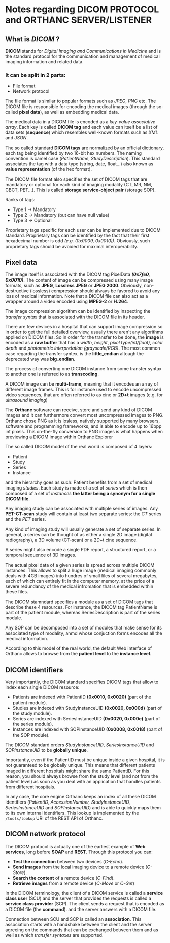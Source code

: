# Notes regarding **DICOM PROTOCOL** and **ORTHANC SERVER/LISTENER**

## What is *DICOM* ?
 
**DICOM** stands for *Digital Imaging and Communications in Medicine* and is the standard protocol for the communication and management of medical imaging information and related data. 

### It can be split in 2 parts:
-  File format
-  Network protocol

The file format is similar to popular formats such as *JPEG*, *PNG* etc. The DICOM file is responsible for encoding the medical images (through the so-called **pixel data**), as well as embedding medical data. 

The medical data in a DICOM file is encoded as a *key-value associative array*. Each key is called **DICOM tag** and each value can itself be a list of data sets (**sequence**) which resembles well-known formats such as *XML* and *JSON*.

The so called standard **DICOM tags** are normalized by an official dictionary, each tag being identified by two 16-bit hex numbers. The naming convention is camel case (*PatientName*, *StudyDescription*). This standard associates the tag with a data type (string, date, float...) also known as **value representation** (of the hex format).

The DICOM file format also specifies the set of DICOM tags that are mandatory or optional for each kind of imaging modality (CT, MR, NM, CBCT, PET...). This is called **storage service-object pair** (storage SOP).

Ranks of tags:
- Type 1 -> Mandatory
- Type 2 -> Mandatory (but can have null value)
- Type 3 -> Optional

Proprietary tags specific for each user can be implemented due to DICOM standard. Proprietary tags can be identified by the fact that their first hexadecimal number is odd *(e.g. (0x0009, 0x0010))*. Obviously, such proprietary tags should be avoided for maximal interoperability.

## Pixel data

The image itself is associated with the DICOM tag PixelData **_(0x7fe0, 0x0010)_**. The content of image can be compressed using many image formats, such as **JPEG**, **Lossless JPEG** or **JPEG 2000**. Obviously, non-destructive (lossless) compression should always be favored to avoid any loss of medical information. Note that a DICOM file can also act as a wrapper around a video encoded using **MPEG-2** or **H.264**.

The image compression algorithm can be identified by inspecting the *transfer syntax* that is associated with the DICOM file in its header.

There are few devices in a hospital that can support image compression so in order to get the full detailed overview, usually there aren't any algorithms applied on DICOM files. So in order for the transfer to be done, the **image** is encoded as a **raw buffer** that has a *width*, *height*, *pixel type(int/float)*, *color depth* and *photometric interpretation (grayscale/RGB)*. The most common case regarding the transfer syntex, is the **little_endian** altough the deprecated way was **big_endian**.

The process of converting one DICOM instance from some transfer syntax to another one is referred to as **transcoding**.

A DICOM image can be **multi-frame**, meaning that it encodes an array of different image frames. This is for instance used to encode uncompressed video sequences, that are often referred to as cine or **2D+t** images (e.g. for *ultrasound imaging*)

The **Orthanc** software can receive, store and send any kind of DICOM images and it can furthermore convert most uncompressed images to PNG. Orthanc chose PNG as it is losless, natively supported by many browsers, software and programming frameworks, and is able to encode up to 16bpp int pixels. This on-the-fly conversion to PNG images is what happens when previewing a DICOM image within Orthanc Explorer

The so called DICOM model of the real world is composed of 4 layers:
- Patient
- Study
- Series
- Instance

and the hierarchy goes as such: Patient benefits from a set of medical imaging *studies*. Each study is made of a set of *series* which is then composed of a set of *instances* **the latter being a synonym for a single DICOM file**.

Any imaging study can be associated with multiple series of images. Any **PET-CT-scan** study will contain at least two separate series: the *CT* series and the *PET* series. 

Any kind of imaging study will usually generate a set of separate series. In general, a series can be thought of as either a single 2D image (digital radiography), a 3D volume (CT-scan) or a 2D+t cine sequence. 

A series might also encode a single PDF report, a structured report, or a temporal sequence of 3D images. 

The actual pixel data of a given series is spread across multiple DICOM instances. This allows to split a huge image (medical imaging commonly deals with 4GB images) into hundres of small files of several megabytes, each of which can entirely fit in the computer memory, at the price of a severe redundancy of the medical infromation that is embedded within these files.

The DICOM stamndard specifies a module as a set of DICOM tags that describe these 4 resources. For instance, the DICOM tag PatientName is part of the patient module, whereas SeriesDescription is part of the series module. 

Any SOP can be decomposed into a set of modules that make sense for its associated type of modality, anmd whose conjuction forms encodes all the medical information.

According to this model of the real world, the default Web interface of Orthanc allows to browse from the **patient level** to the **instance level**.

## DICOM identifiers

Very importantly, the DICOM standard specifies DICOM tags that allow to index each single DICOM resource:

- Patients are indexed with PatientID **(0x0010, 0x0020)** (part of the patient module).
- Studies are indexed with StudyInstanceUID **(0x0020, 0x000d)** (part of the study module).
- Series are indexed with SeriesInstanceUID **(0x0020, 0x000e)** (part of the series module).
- Instances are indexed with SOPInstanceUID **(0x0008, 0x0018)** (part of the SOP module).

The DICOM standard orders *StudyInstanceUID*, *SeriesInstanceUID* and *SOPInstanceUID* to be **globally unique**.

Importantly, even if the PatientID must be unique inside a given hospital, it is not guaranteed to be globally unique. This means that different patients imaged in different hospitals might share the same PatientID. For this reason, you should always browse from the study level (and not from the patient level) as soon as you deal with an application that handles patients from different hospitals.

In any case, the core engine Orthanc keeps an index of all these DICOM identifiers (*PatientID, AccessionNumber, StudyInstanceUID, SeriesInstanceUID* and *SOPInstanceUID*) and is able to quickly maps them to its own internal identifiers. This lookup is implemented by the ```/tools/lookup``` URI of the REST API of Orthanc.

## DICOM network protocol

The DICOM protocol is actually one of the earliest example of **Web services**, long before **SOAP** and **REST**.
Through this protocol you can:
- **Test the connection** between two devices (*C-Echo*).
- **Send images** from the local imaging device to a remote device (*C-Store*).
- **Search the content** of a remote device (*C-Find*). 
- **Retrieve images** from a remote device (*C-Move* or *C-Get*)

In the DICOM terminology, the client of a DICOM service is called a **service class user** (SCU) and the server that provides the requests is called a **service class provider** (SCP). The client sends a request that is encoded as a DICOM file (the **command**). and the server answers with a DICOM file.

Connection between SCU and SCP is called an **association**. This association starts with a handshake between the client and the server agreeing on the commands that can be exchanged between them and as well as which *transfer syntaxes* are supported.

